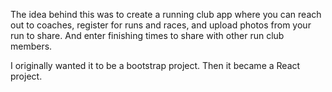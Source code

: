 The idea behind this was to create a running club app where you can reach out to coaches, register for runs and races, and upload photos from your run to share.
And enter finishing times to share with other run club members. 

I originally wanted it to be a bootstrap project. Then it became a React project.

